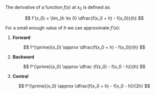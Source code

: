 The derivative of a function $f(x)$ at $x_0$ is defined as:

$$
f'(x_0) = \lim_{h \to 0} \dfrac{f(x_0 + h) - f(x_0)}{h}
$$

For a small enough value of $h$ we can approximate $f'(x)$:

1. **Forward**

$$
f^{\prime}(x_0) \approx \dfrac{f(x_0 + h) - f(x_0)}{h}
$$


2. **Backward**

$$
f^{\prime}(x_0) \approx \dfrac {f(x_0) - f(x_0 - h)}{h}
$$


3. **Central**

$$
f^{\prime}(x_0) \approx \dfrac{f(x_0 + h) - f(x_0 - h)}{2h}
$$